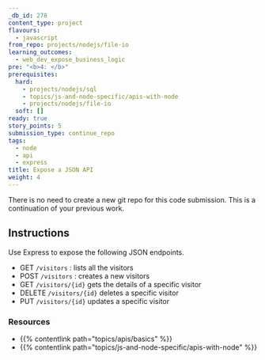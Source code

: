 ```yaml
---
_db_id: 278
content_type: project
flavours:
  - javascript
from_repo: projects/nodejs/file-io
learning_outcomes:
  - web_dev_expose_business_logic
pre: "<b>4: </b>"
prerequisites:
  hard:
    - projects/nodejs/sql
    - topics/js-and-node-specific/apis-with-node
    - projects/nodejs/file-io
  soft: []
ready: true
story_points: 5
submission_type: continue_repo
tags:
  - node
  - api
  - express
title: Expose a JSON API
weight: 4
---
```


There is no need to create a new git repo for this code submission. This is a continuation of your previous work.

## Instructions

Use Express to expose the following JSON endpoints.

- GET `/visitors` : lists all the visitors
- POST `/visitors` : creates a new visitors
- GET `/visitors/{id}` gets the details of a specific visitor
- DELETE `/visitors/{id}` deletes a specific visitor
- PUT `/visitors/{id}` updates a specific visitor

### Resources

- {{% contentlink path="topics/apis/basics" %}}
- {{% contentlink path="topics/js-and-node-specific/apis-with-node" %}}
